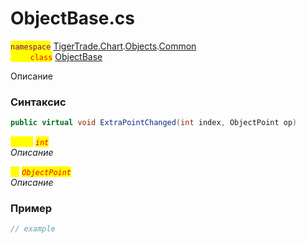 
# ObjectBase.cs
<mark style="color:purple;">`namespace`</mark> [TigerTrade.Chart](../../../../../TigerTrade.Chart.md).[Objects](../../../../../TigerTrade.Chart/Objects.md).[Common](../../../../../TigerTrade.Chart/Objects/Common.md)  
<mark style="color:red;">&nbsp;&nbsp;&nbsp;&nbsp;&nbsp;&nbsp;&nbsp;&nbsp;`class`</mark> [ObjectBase](../../ObjectBase.cs.md)

Описание

### Синтаксис
```csharp
public virtual void ExtraPointChanged(int index, ObjectPoint op)
```
<mark style="color:yellow;">`index`</mark> <mark style="color:red;">*`int`*</mark>  
 *Описание*  
  
<mark style="color:yellow;">`op`</mark> <mark style="color:red;">*`ObjectPoint`*</mark>  
 *Описание*  
  


### Пример  
```csharp
// example
```
                    
                    